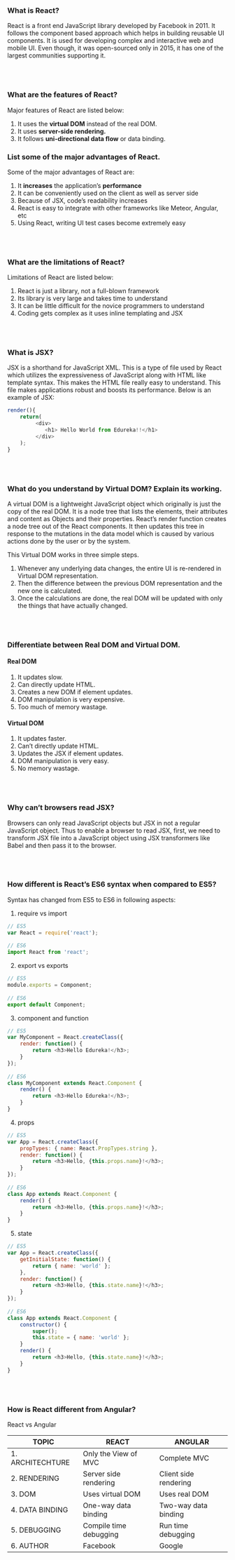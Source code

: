 ### What is React?
React is a front end JavaScript library developed by Facebook in 2011. It follows the component based approach which helps in building reusable UI components. It is used for developing complex and interactive web and mobile UI. Even though, it was open-sourced only in 2015, it has one of the largest communities supporting it.

<br>
<br>

### What are the features of React? 
Major features of React are listed below:

1. It uses the **virtual DOM** instead of the real DOM.
2. It uses **server-side rendering.**
3. It follows **uni-directional data flow** or data binding.

### List some of the major advantages of React.
Some of the major advantages of React are:

1. It **increases** the application’s **performance**
2. It can be conveniently used on the client as well as server side
3. Because of JSX, code’s readability increases
4. React is easy to integrate with other frameworks like Meteor, Angular, etc
5. Using React, writing UI test cases become extremely easy

<br>
<br>

### What are the limitations of React?
Limitations of React are listed below:

1. React is just a library, not a full-blown framework
2. Its library is very large and takes time to understand
3. It can be little difficult for the novice programmers to understand
4. Coding gets complex as it uses inline templating and JSX


<br>
<br>

### What is JSX?
JSX is a shorthand for JavaScript XML. This is a type of file used by React which utilizes the expressiveness of JavaScript along with HTML like template syntax. This makes the HTML file really easy to understand. This file makes applications robust and boosts its performance. Below is an example of JSX:
```js
render(){
    return(        
         <div>
            <h1> Hello World from Edureka!!</h1>
         </div>
    );
}
```

<br>
<br>

### What do you understand by Virtual DOM? Explain its working.
A virtual DOM is a lightweight JavaScript object which originally is just the copy of the real DOM. It is a node tree that lists the elements, their attributes and content as Objects and their properties. React’s render function creates a node tree out of the React components. It then updates this tree in response to the mutations in the data model which is caused by various actions done by the user or by the system.

This Virtual DOM works in three simple steps.
1. Whenever any underlying data changes, the entire UI is re-rendered in Virtual DOM representation.
2. Then the difference between the previous DOM representation and the new one is calculated.
3. Once the calculations are done, the real DOM will be updated with only the things that have actually changed. 

<br>
<br>

### Differentiate between Real DOM and Virtual DOM.

#### Real DOM	
1. It updates slow.	
2. Can directly update HTML.	
3. Creates a new DOM if element updates.	
4. DOM manipulation is very expensive.	
5. Too much of memory wastage.	

#### Virtual  DOM
1. It updates faster.
2. Can’t directly update HTML.
3. Updates the JSX if element updates.
4. DOM manipulation is very easy.
5. No memory wastage.


<br>
<br>

### Why can’t browsers read JSX?
Browsers can only read JavaScript objects but JSX in not a regular JavaScript object. Thus to enable a browser to read JSX, first, we need to transform JSX file into a JavaScript object using JSX transformers like Babel and then pass it to the browser.

<br>
<br>

### How different is React’s ES6 syntax when compared to ES5?
Syntax has changed from ES5 to ES6 in following aspects:

1. require vs import
```js
// ES5
var React = require('react');
 
// ES6
import React from 'react';
```
2. export vs exports
```js
// ES5
module.exports = Component;
 
// ES6
export default Component;
```
3. component and function
```js
// ES5
var MyComponent = React.createClass({
    render: function() {
        return <h3>Hello Edureka!</h3>;
    }
});
 
// ES6
class MyComponent extends React.Component {
    render() {
        return <h3>Hello Edureka!</h3>;
    }
}
```
4. props
```js
// ES5
var App = React.createClass({
    propTypes: { name: React.PropTypes.string },
    render: function() {
        return <h3>Hello, {this.props.name}!</h3>;
    }
});
 
// ES6
class App extends React.Component {
    render() {
        return <h3>Hello, {this.props.name}!</h3>;
    }
}
```
5. state
```js
// ES5
var App = React.createClass({
    getInitialState: function() {
        return { name: 'world' };
    },
    render: function() {
        return <h3>Hello, {this.state.name}!</h3>;
    }
});
 
// ES6
class App extends React.Component {
    constructor() {
        super();
        this.state = { name: 'world' };
    }
    render() {
        return <h3>Hello, {this.state.name}!</h3>;
    }
}
```

<br>
<br>

### How is React different from Angular?
React vs Angular

|TOPIC |	REACT |	ANGULAR|
|-------|-----------|-------|
|1. ARCHITECHTURE|	Only the View of MVC|	Complete MVC|
|2. RENDERING|	Server side rendering|	Client side rendering|
|3. DOM|	Uses virtual DOM|	Uses real DOM|
|4. DATA BINDING|	One-way data binding	|Two-way data binding|
|5. DEBUGGING|	Compile time debugging|	Run time debugging|
|6. AUTHOR|	Facebook	|Google|
<br>
<br>

### 

<br>
<br>

### 
